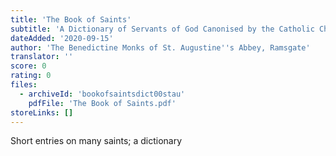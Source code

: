 ```yaml
---
title: 'The Book of Saints'
subtitle: 'A Dictionary of Servants of God Canonised by the Catholic Church: Extracted from the Roman & Other Martyrologies'
dateAdded: '2020-09-15'
author: 'The Benedictine Monks of St. Augustine''s Abbey, Ramsgate'
translator: ''
score: 0
rating: 0
files:
  - archiveId: 'bookofsaintsdict00stau'
    pdfFile: 'The Book of Saints.pdf'
storeLinks: []
---
```


Short entries on many saints; a dictionary